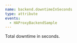 ```yaml
---
name: backend.downtimeInSeconds
type: attribute
events:
  - HAProxyBackendSample
---
```


Total downtime in seconds.